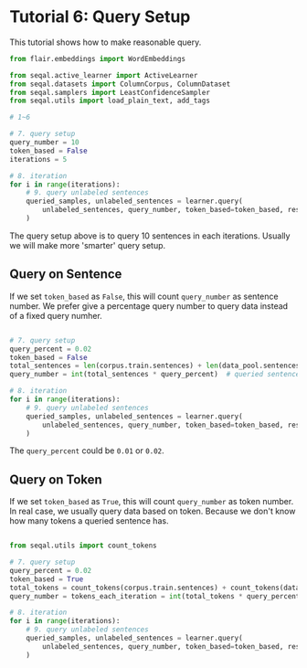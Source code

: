 # Tutorial 6: Query Setup

This tutorial shows how to make reasonable query.

```python
from flair.embeddings import WordEmbeddings

from seqal.active_learner import ActiveLearner
from seqal.datasets import ColumnCorpus, ColumnDataset
from seqal.samplers import LeastConfidenceSampler
from seqal.utils import load_plain_text, add_tags

# 1~6

# 7. query setup
query_number = 10
token_based = False
iterations = 5

# 8. iteration
for i in range(iterations):
    # 9. query unlabeled sentences
    queried_samples, unlabeled_sentences = learner.query(
        unlabeled_sentences, query_number, token_based=token_based, research_mode=False
    )
```

The query setup above is to query 10 sentences in each iterations. Usually we will make more 'smarter' query setup.


## Query on Sentence

If we set `token_based` as `False`, this will count `query_number` as sentence number. We prefer give a percentage query number to query data instead of a fixed query numher. 

```python

# 7. query setup
query_percent = 0.02
token_based = False
total_sentences = len(corpus.train.sentences) + len(data_pool.sentences)
query_number = int(total_sentences * query_percent)  # queried sentences in each iteration

# 8. iteration
for i in range(iterations):
    # 9. query unlabeled sentences
    queried_samples, unlabeled_sentences = learner.query(
        unlabeled_sentences, query_number, token_based=token_based, research_mode=False
    )
```

The `query_percent` could be `0.01` or `0.02`.


## Query on Token

If we set `token_based` as `True`, this will count `query_number` as token number. In real case, we usually query data based on token. Because we don't know how many tokens a queried sentence has.


```python

from seqal.utils import count_tokens

# 7. query setup
query_percent = 0.02
token_based = True
total_tokens = count_tokens(corpus.train.sentences) + count_tokens(data_pool.sentences)
query_number = tokens_each_iteration = int(total_tokens * query_percent)  # queried tokens in each iteration

# 8. iteration
for i in range(iterations):
    # 9. query unlabeled sentences
    queried_samples, unlabeled_sentences = learner.query(
        unlabeled_sentences, query_number, token_based=token_based, research_mode=False
    )
```
